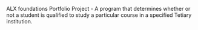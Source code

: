 ALX foundations Portfolio Project - A program that determines whether or not a student is qualified to study a particular course in a specified Tetiary institution.
